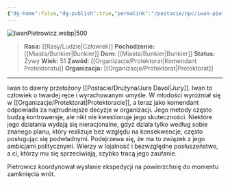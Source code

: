 ```yaml
---
{"dg-home":false,"dg-publish":true,"permalink":"/postacie/npc/iwan-pietrowicz/","dgPassFrontmatter":true}
---
```


![IwanPietrowicz.webp|500](/img/user/Vault/Grafiki/NPC/IwanPietrowicz.webp)

> **Rasa:** [[Rasy/Ludzie\|Człowiek]]
> **Pochodzenie:** [[Miasta/Bunkier\|Bunkier]]
> **Dom:** [[Miasta/Bunkier\|Bunkier]]
> **Status:** Żywy
> **Wiek:** 51
> **Zawód**: [[Organizacje/Protektorat\|Komendant Protektoratu]]
> **Organizacja:** [[Organizacje/Protektorat\|Protektorat]]

---

Iwan to dawny przełożony [[Postacie/Drużyna/Jura Davol\|Jury]]. Iwan to człowiek o twardej ręce i wyrachowanym umyśle. W młodości wyróżniał się w [[Organizacje/Protektorat\|Protektoracie]], a teraz jako komendant odpowiada za najtrudniejsze decyzje w organizacji. Jego metody często budzą kontrowersje, ale nikt nie kwestionuje jego skuteczności. Niektóre jego działania wydają się nieracjonalne, gdyż działa tylko według sobie znanego planu, który realizuje bez względu na konsekwencje, często posługując się podwładnymi. Podejrzewa się, że ma to związek z jego ambicjami politycznymi. Wierzy w lojalność i bezwzględne posłuszeństwo, a ci, którzy mu się sprzeciwiają, szybko tracą jego zaufanie.

Pietrowicz koordynował wysłanie ekspedycji na powierzchnię do momentu zamknięcia wrót.